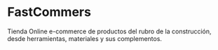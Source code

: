 ﻿# FastCommers
Tienda Online e-commerce de productos del rubro de la construcción, desde herramientas, materiales y sus complementos.
